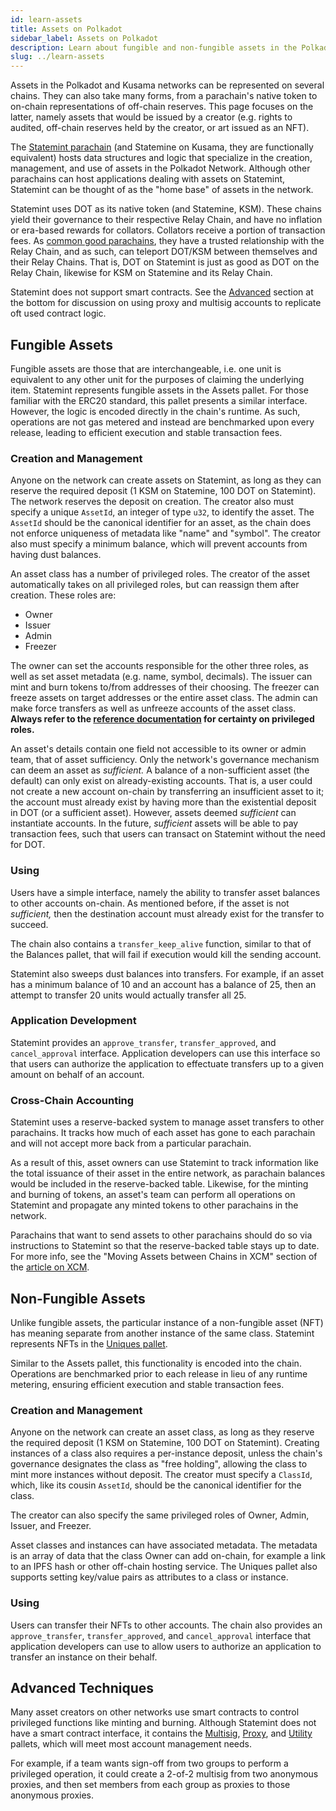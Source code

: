 ```yaml
---
id: learn-assets
title: Assets on Polkadot
sidebar_label: Assets on Polkadot
description: Learn about fungible and non-fungible assets in the Polkadot network.
slug: ../learn-assets
---
```


Assets in the Polkadot and Kusama networks can be represented on several chains. They can also take
many forms, from a parachain's native token to on-chain representations of off-chain reserves. This
page focuses on the latter, namely assets that would be issued by a creator (e.g. rights to audited,
off-chain reserves held by the creator, or art issued as an NFT).

The
[Statemint parachain](https://www.parity.io/blog/statemint-generic-assets-chain-proposing-a-common-good-parachain-to-polkadot-governance/)
(and Statemine on Kusama, they are functionally equivalent) hosts data structures and logic that
specialize in the creation, management, and use of assets in the Polkadot Network. Although other
parachains can host applications dealing with assets on Statemint, Statemint can be thought of as
the "home base" of assets in the network.

Statemint uses DOT as its native token (and Statemine, KSM). These chains yield their governance to
their respective Relay Chain, and have no inflation or era-based rewards for collators. Collators
receive a portion of transaction fees. As
[common good parachains](https://polkadot.network/blog/common-good-parachains-an-introduction-to-governance-allocated-parachain-slots/),
they have a trusted relationship with the Relay Chain, and as such, can teleport DOT/KSM between
themselves and their Relay Chains. That is, DOT on Statemint is just as good as DOT on the Relay
Chain, likewise for KSM on Statemine and its Relay Chain.

Statemint does not support smart contracts. See the [Advanced](#advanced-techniques) section at the
bottom for discussion on using proxy and multisig accounts to replicate oft used contract logic.

## Fungible Assets

Fungible assets are those that are interchangeable, i.e. one unit is equivalent to any other unit
for the purposes of claiming the underlying item. Statemint represents fungible assets in the Assets
pallet. For those familiar with the ERC20 standard, this pallet presents a similar interface.
However, the logic is encoded directly in the chain's runtime. As such, operations are not gas
metered and instead are benchmarked upon every release, leading to efficient execution and stable
transaction fees.

### Creation and Management

Anyone on the network can create assets on Statemint, as long as they can reserve the required
deposit (1 KSM on Statemine, 100 DOT on Statemint). The network reserves the deposit on creation.
The creator also must specify a unique `AssetId`, an integer of type `u32`, to identify the asset.
The `AssetId` should be the canonical identifier for an asset, as the chain does not enforce
uniqueness of metadata like "name" and "symbol". The creator also must specify a minimum balance,
which will prevent accounts from having dust balances.

An asset class has a number of privileged roles. The creator of the asset automatically takes on all
privileged roles, but can reassign them after creation. These roles are:

- Owner
- Issuer
- Admin
- Freezer

The owner can set the accounts responsible for the other three roles, as well as set asset metadata
(e.g. name, symbol, decimals). The issuer can mint and burn tokens to/from addresses of their
choosing. The freezer can freeze assets on target addresses or the entire asset class. The admin can
make force transfers as well as unfreeze accounts of the asset class. **Always refer to the
[reference documentation](https://crates.parity.io/pallet_assets/index.html) for certainty on
privileged roles.**

An asset's details contain one field not accessible to its owner or admin team, that of asset
sufficiency. Only the network's governance mechanism can deem an asset as _sufficient._ A balance of
a non-sufficient asset (the default) can only exist on already-existing accounts. That is, a user
could not create a new account on-chain by transferring an insufficient asset to it; the account
must already exist by having more than the existential deposit in DOT (or a sufficient asset). However, assets deemed
_sufficient_ can instantiate accounts. In the future, _sufficient_ assets will be able to pay
transaction fees, such that users can transact on Statemint without the need for DOT.

### Using

Users have a simple interface, namely the ability to transfer asset balances to other accounts
on-chain. As mentioned before, if the asset is not _sufficient,_ then the destination account must
already exist for the transfer to succeed.

The chain also contains a `transfer_keep_alive` function, similar to that of the Balances pallet,
that will fail if execution would kill the sending account.

Statemint also sweeps dust balances into transfers. For example, if an asset has a minimum balance
of 10 and an account has a balance of 25, then an attempt to transfer 20 units would actually
transfer all 25.

### Application Development

Statemint provides an `approve_transfer`, `transfer_approved`, and `cancel_approval` interface.
Application developers can use this interface so that users can authorize the application to
effectuate transfers up to a given amount on behalf of an account.

### Cross-Chain Accounting

Statemint uses a reserve-backed system to manage asset transfers to other parachains. It tracks how
much of each asset has gone to each parachain and will not accept more back from a particular
parachain.

As a result of this, asset owners can use Statemint to track information like the total issuance of
their asset in the entire network, as parachain balances would be included in the reserve-backed
table. Likewise, for the minting and burning of tokens, an asset's team can perform all operations
on Statemint and propagate any minted tokens to other parachains in the network.

Parachains that want to send assets to other parachains should do so via instructions to Statemint
so that the reserve-backed table stays up to date. For more info, see the "Moving Assets between
Chains in XCM" section of the
[article on XCM](https://polkadot.network/blog/xcm-the-cross-consensus-message-format/).

## Non-Fungible Assets

Unlike fungible assets, the particular instance of a non-fungible asset (NFT) has meaning separate
from another instance of the same class. Statemint represents NFTs in the
[Uniques pallet](https://crates.parity.io/pallet_uniques/index.html).

Similar to the Assets pallet, this functionality is encoded into the chain. Operations are
benchmarked prior to each release in lieu of any runtime metering, ensuring efficient execution and
stable transaction fees.

### Creation and Management

Anyone on the network can create an asset class, as long as they reserve the required deposit (1 KSM
on Statemine, 100 DOT on Statemint). Creating instances of a class also requires a per-instance
deposit, unless the chain's governance designates the class as "free holding", allowing the class to
mint more instances without deposit. The creator must specify a `ClassId`, which, like its cousin
`AssetId`, should be the canonical identifier for the class.

The creator can also specify the same privileged roles of Owner, Admin, Issuer, and Freezer.

Asset classes and instances can have associated metadata. The metadata is an array of data that the
class Owner can add on-chain, for example a link to an IPFS hash or other off-chain hosting service.
The Uniques pallet also supports setting key/value pairs as attributes to a class or instance.

### Using

Users can transfer their NFTs to other accounts. The chain also provides an `approve_transfer`,
`transfer_approved`, and `cancel_approval` interface that application developers can use to allow
users to authorize an application to transfer an instance on their behalf.

## Advanced Techniques

Many asset creators on other networks use smart contracts to control privileged functions like
minting and burning. Although Statemint does not have a smart contract interface, it contains the
[Multisig](https://crates.parity.io/pallet_multisig/index.html),
[Proxy](https://crates.parity.io/pallet_proxy/index.html), and
[Utility](https://crates.parity.io/pallet_utility/index.html) pallets, which will meet most account
management needs.

For example, if a team wants sign-off from two groups to perform a privileged operation, it could
create a 2-of-2 multisig from two anonymous proxies, and then set members from each group as proxies
to those anonymous proxies.
